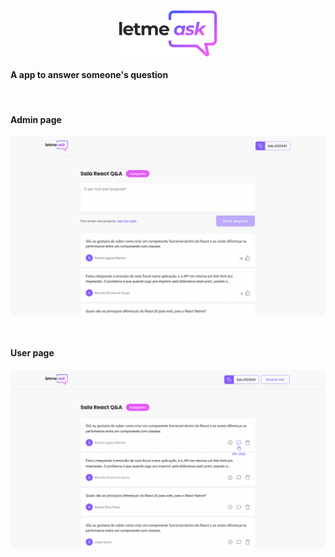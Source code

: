 <p align="center">
<img align="center" src="/images/Logo.png/">
</p>

#### A app to answer someone's question

<br />

#### Admin page
<p align="center">
<img align="center" src="/images/Perguntas.png/">
</p>

<br />

#### User page
<p align="center">
<img align="center" src="/images/Respostas.png/">
</p>